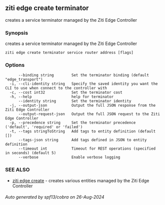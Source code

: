 ## ziti edge create terminator

creates a service terminator managed by the Ziti Edge Controller

### Synopsis

creates a service terminator managed by the Ziti Edge Controller

```
ziti edge create terminator service router address [flags]
```

### Options

```
      --binding string        Set the terminator binding (default "edge_transport")
  -i, --cli-identity string   Specify the saved identity you want the CLI to use when connect to the controller with
  -c, --cost int32            Set the terminator cost
  -h, --help                  help for terminator
      --identity string       Set the terminator identity
  -j, --output-json           Output the full JSON response from the Ziti Edge Controller
      --output-request-json   Output the full JSON request to the Ziti Edge Controller
  -p, --precedence string     Set the terminator precedence ('default', 'required' or 'failed')
  -t, --tags stringToString   Add tags to entity definition (default [])
      --tags-json string      Add tags defined in JSON to entity definition
      --timeout int           Timeout for REST operations (specified in seconds) (default 5)
      --verbose               Enable verbose logging
```

### SEE ALSO

* [ziti edge create](../create.md)	 - creates various entities managed by the Ziti Edge Controller

###### Auto generated by spf13/cobra on 26-Aug-2024
